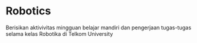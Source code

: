 # Robotics
Berisikan aktivivitas mingguan belajar mandiri dan pengerjaan tugas-tugas selama kelas Robotika di Telkom University
